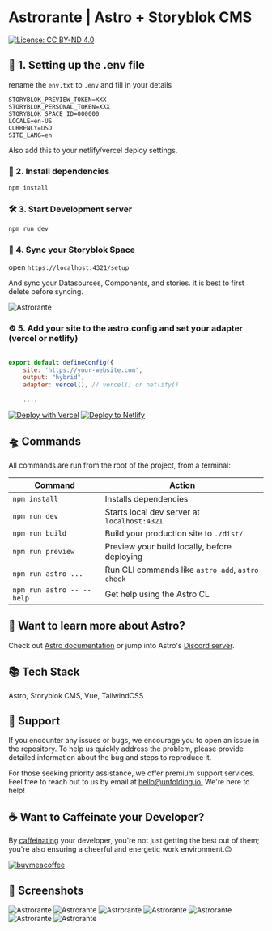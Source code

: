# Astrorante | Astro + Storyblok CMS

[![License: CC BY-ND 4.0](https://img.shields.io/badge/License-CC_BY--ND_4.0-lightgrey.svg)](https://creativecommons.org/licenses/by-nd/4.0/)



## 📝 1. Setting up the .env file

rename the `env.txt` to `.env` and fill in your details

```
STORYBLOK_PREVIEW_TOKEN=XXX
STORYBLOK_PERSONAL_TOKEN=XXX
STORYBLOK_SPACE_ID=000000
LOCALE=en-US
CURRENCY=USD
SITE_LANG=en
```

Also add this to your netlify/vercel deploy settings.


### 🧰 2. Install dependencies

```bash
npm install
```

### 🛠️ 3. Start Development server

```bash
npm run dev
```

### 🔄 4. Sync your Storyblok Space

open `https://localhost:4321/setup`

And sync your Datasources, Components, and stories. it is best to first delete before syncing.

![Astrorante](https://astrorante.unfolding.io/screenshots/sync.png)

### ⚙️ 5. Add your site to the astro.config and set your adapter (vercel or netlify)


```javascript

export default defineConfig({
	site: 'https://your-website.com',
	output: "hybrid",
  	adapter: vercel(), // vercel() or netlify()

    ....

```
[![Deploy with Vercel](https://vercel.com/button)](https://vercel.com/new/clone?repository-url=https%3A%2F%2Fgithub.com%2Funfolding-io%2FAstrorante&env=STORYBLOK_PREVIEW_TOKEN,STORYBLOK_PERSONAL_TOKEN,STORYBLOK_SPACE_ID,LOCALE,CURRENCY,SITE_LANG&envDescription=All%20ENV%20variables%20are%20mandatory)
[![Deploy to Netlify](https://www.netlify.com/img/deploy/button.svg)](https://app.netlify.com/start/deploy?repository=https://github.com/unfolding-io/Astrorante)

## 🛸 Commands

All commands are run from the root of the project, from a terminal:

| Command                    | Action                                           |
| -------------------------- | ------------------------------------------------ |
| `npm install`              | Installs dependencies                            |
| `npm run dev`              | Starts local dev server at `localhost:4321`      |
| `npm run build`            | Build your production site to `./dist/`          |
| `npm run preview`          | Preview your build locally, before deploying     |
| `npm run astro ...`        | Run CLI commands like `astro add`, `astro check` |
| `npm run astro -- --help`  | Get help using the Astro CL                      |

## 👀 Want to learn more about Astro?

Check out [Astro documentation](https://docs.astro.build) or jump into Astro's [Discord server](https://astro.build/chat).

## 📚 Tech Stack

Astro, Storyblok CMS, Vue, TailwindCSS

## 🛟 Support

If you encounter any issues or bugs, we encourage you to open an issue in the repository. To help us quickly address the problem, please provide detailed information about the bug and steps to reproduce it.

For those seeking priority assistance, we offer premium support services. Feel free to reach out to us by email at [hello@unfolding.io.](mailto:hello@unfolding.io.) We're here to help!


## ☕️ Want to Caffeinate your Developer? 

By [caffeinating](https://www.buymeacoffee.com/unfolding.io) your developer, you're not just getting the best out of them; you're also ensuring a cheerful and energetic work environment.😊

[![buymeacoffee](https://starfunnel.unfolding.io/screenshots/bymeacoffee.webp)](https://www.buymeacoffee.com/unfolding.io)


## 📸 Screenshots

![Astrorante](https://astrorante.unfolding.io/screenshots/Screenshot_0.png)
![Astrorante](https://astrorante.unfolding.io/screenshots/Screenshot_1.png)
![Astrorante](https://astrorante.unfolding.io/screenshots/Screenshot_2.png)
![Astrorante](https://astrorante.unfolding.io/screenshots/Screenshot_3.png)
![Astrorante](https://astrorante.unfolding.io/screenshots/Screenshot_4.png)
![Astrorante](https://astrorante.unfolding.io/screenshots/Screenshot_5.png)
![Astrorante](https://astrorante.unfolding.io/screenshots/sync.png)






